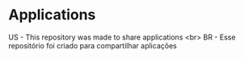 # Applications
US - This repository was made to share applications &lt;br> BR - Esse repositório foi criado para compartilhar aplicações
